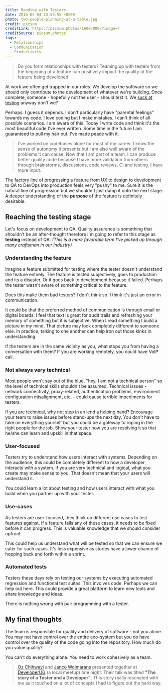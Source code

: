 ```yaml
---
title: Bonding with Testers
date: 2016-05-04 23:56:55 +0200
photo: two-people-planning-at-a-table.jpg
credit: picsum
creditLink: https://picsum.photos/1600/800/?image=7
creditSource: picsum.photos
tags:
  - Relationships
  - Communication
  - Productivity
---
```


> Do you form relationships with testers? Teaming up with testers from the
> beginning of a feature can positively impact the quality of the feature
> being developed.

At work we often get trapped in our roles. We develop the software so we should
only contribute to the development of whatever we're building.
Once complete, someone - hopefully not the user - should test it. We
[suck at testing](https://simpleprogrammer.com/2016/04/20/developers-poor-testers-can-done/)
anyway don't we?

Perhaps. I guess it depends. I don't particularly have "parental feelings"
towards my code. I love coding but I make mistakes. I can't think of all
possible scenarios. I am aware of this. Today I write code and think it's
the most beautiful code I've ever written.
Some time in the future I am guaranteed to pull my hair out. I've made peace
with it.

> I've worked on codebases alone for most of my career. I know the sense of
> autonomy it presents but I am also well aware of the problems it can cause.
> Now that I am part of a team, I can produce better quality code because I
> have more validation from others through brainstorms, discussions, code reviews,
> CI and testing. I have more input.

The factory line of progressing a feature from UX to design to development to
QA to DevOps into production feels very "pushy" to me. Sure it is the natural line
of progression but we shouldn't just dump it onto the next stage. A deeper
understanding of the **purpose** of the feature is definitely desirable.

## Reaching the testing stage

Let's focus on development to QA. Quality assurance is something that
shouldn't be an after-thought therefore I'm going to refer to this stage as
**testing** instead of QA. _(This is a more favorable term I've picked up
through many craftsman in our industry)_

### Understanding the feature

Imagine a feature submitted for testing where the tester doesn't understand the
feature entirely. The feature is tested subjectively, goes to production and its a
disaster. Or it goes back to development because it failed. Perhaps the tester
wasn't aware of something critical to the feature.

Does this make them bad testers? I don't think so. I think it's just an error in
communication.

It could be that the preferred method of communication is through email or
digital boards. I feel that text is great for audit trails and refreshing your
memory of something but it is subjective. When I read something I build a
picture in my mind. That picture may look completely different to someone else.
In practice, talking to one another can help iron out those kinks in understanding.

If the testers are in the same vicinity as you, what stops you from
having a conversation with them? If you are working remotely, you could
have VoIP call.

### Not always very technical

Most people won't say out of the blue, "hey, I am not a technical person"
so the level of technical skills shouldn't be assumed. Technical issues -
network connectivity, proxy-related, authentication problems, environment
configuration misalignment, etc. - could cause terrible impediments for testers.

If you are technical, why not step in an lend a helping hand? Encourage your
team to raise issues before stand-ups the next day. You don't have to take on
everything yourself but you could be a gateway to roping in the right people
for the job. Show your tester how you are resolving it so that he/she can learn
and upskill in that space.

### User-focused

Testers try to understand how users interact with systems. Depending
on the audience, this could be completely different to how a developer interacts
with a system. If you are very technical and logical, what you create may make
sense to you. That doesn't mean that your users will understand it.

You could learn a lot about testing and how users interact with what you build
when you partner up with your tester.

### Use-cases

As testers are user-focused, they think up different use cases to test features
against. If a feature fails any of these cases, it needs to be fixed before
it can progress. This is valuable knowledge that we should consider upfront.

This could help us understand what will be tested so that we can ensure we cater
for such cases. It's less expensive as stories have a lower chance of hopping
back and forth within a sprint.

### Automated tests

Testers these days rely on testing our systems by executing automated regression
and functional test suites. This involves code. Perhaps we can help out here.
This could provide a great platform to learn new tools and share knowledge and ideas.

There is nothing wrong with pair programming with a tester.

## My final thoughts

The team is responsible for quality and delivery of software - not you alone.
You may not have control over the entire eco-system but you do have
control over the quality of the code going into the repository. How much do you
value quality?

You can't do everything alone. You need to work cohesively as a team.

> [Oz Chihwayi](https://twitter.com/ozchihwayi) and
> [Janco Wolmarans](https://twitter.com/jancowol) presented together at
> [DeveloperUG](http://www.meetup.com/DeveloperUG/)
> (a local meetup) one night. Their talk was titled **"The story of a Tester and a
> Developer"**. This story really resonated with me as it touched on a lot of
> concepts I had to figure out the hard way.
